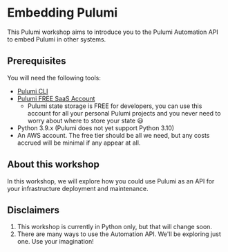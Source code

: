 # Embedding Pulumi

This Pulumi workshop aims to introduce you to the Pulumi Automation API to embed Pulumi in other systems.

## Prerequisites

You will need the following tools:

* [Pulumi CLI]()
* [Pulumi FREE SaaS Account]()
  * Pulumi state storage is FREE for developers, you can use this account for all your personal Pulumi projects and you never need to worry about where to store your state 😃
* Python 3.9.x (Pulumi does not yet support Python 3.10)
* An AWS account. The free tier should be all we need, but any costs accrued will be minimal if any appear at all.

## About this workshop

In this workshop, we will explore how you could use Pulumi as an API for your infrastructure deployment and maintenance.

## Disclaimers

1. This workshop is currently in Python only, but that will change soon.
1. There are many ways to use the Automation API. We'll be exploring just one. Use your imagination!
